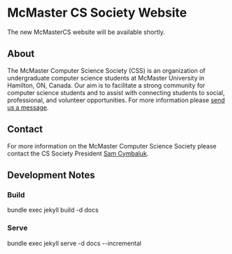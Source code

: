 # McMaster CS Society Website

The new McMasterCS website will be available shortly.

## About

The McMaster Computer Science Society (CSS) is an organization of undergraduate computer science students at McMaster University in Hamilton, ON, Canada. Our aim is to facilitate a strong community for computer science students and to assist with connecting students to social, professional, and volunteer opportunities. For more information please [send us a message](mailto:css@mcmaster.ca).

## Contact

For more information on the McMaster Computer Science Society please contact the CS Society President [Sam Cymbaluk](mailto:css@mcmaster.ca).

## Development Notes
### Build
bundle exec jekyll build -d docs

### Serve
bundle exec jekyll serve -d docs --incremental
